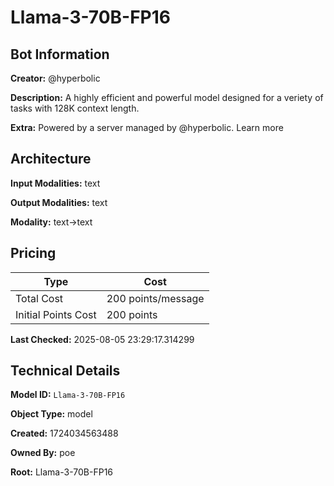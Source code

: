 # Llama-3-70B-FP16

## Bot Information

**Creator:** @hyperbolic

**Description:** A highly efficient and powerful model designed for a veriety of tasks with 128K context length.

**Extra:** Powered by a server managed by @hyperbolic. Learn more


## Architecture

**Input Modalities:** text

**Output Modalities:** text

**Modality:** text->text


## Pricing

| Type | Cost |
|------|------|
| Total Cost | 200 points/message |
| Initial Points Cost | 200 points |

**Last Checked:** 2025-08-05 23:29:17.314299


## Technical Details

**Model ID:** `Llama-3-70B-FP16`

**Object Type:** model

**Created:** 1724034563488

**Owned By:** poe

**Root:** Llama-3-70B-FP16
